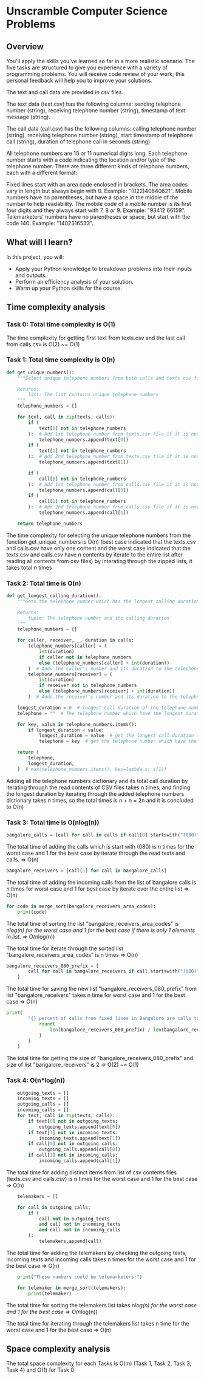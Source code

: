 # Unscramble Computer Science Problems

## Overview

You'll apply the skills you've learned so far in a more realistic scenario. The five tasks are structured to give you experience with a variety of programming problems. You will receive code review of your work; this personal feedback will help you to improve your solutions.

The text and call data are provided in csv files.

The text data (text.csv) has the following columns: sending telephone number (string), receiving telephone number (string), timestamp of text message (string).

The call data (call.csv) has the following columns: calling telephone number (string), receiving telephone number (string), start timestamp of telephone call (string), duration of telephone call in seconds (string)

All telephone numbers are 10 or 11 numerical digits long. Each telephone number starts with a code indicating the location and/or type of the telephone number. There are three different kinds of telephone numbers, each with a different format:

Fixed lines start with an area code enclosed in brackets. The area codes vary in length but always begin with 0. Example: "(022)40840621".
Mobile numbers have no parentheses, but have a space in the middle of the number to help readability. The mobile code of a mobile number is its first four digits and they always start with 7, 8 or 9. Example: "93412 66159".
Telemarketers' numbers have no parentheses or space, but start with the code 140. Example: "1402316533".

## What will I learn?

In this project, you will:

* Apply your Python knowledge to breakdown problems into their inputs and outputs.
* Perform an efficiency analysis of your solution.
* Warm up your Python skills for the course.

## Time complexity analysis

### Task 0: Total time complexity is O(1)

The time complexity for getting first text from texts.csv and the last call from calls.csv is O(2) ~= O(1)

### Task 1: Total time complexity is O(n)

``` Python
def get_unique_numbers():
    """Select unique telephone numbers from both calls and texts csv files

    Returns:
        list: The list contains unique telephone numbers
    """
    telephone_numbers = []

    for text, call in zip(texts, calls):
        if (
            text[0] not in telephone_numbers
        ):  # Add 1st telephone number from texts.csv file if it is not in telephone_numbers list.
            telephone_numbers.append(text[0])
        if (
            text[1] not in telephone_numbers
        ):  # Add 2nd telephone number from texts.csv file if it is not in telephone_numbers list.
            telephone_numbers.append(text[1])

        if (
            call[0] not in telephone_numbers
        ):  # Add 1st telephone number from calls.csv file if it is not in telephone_numbers list.
            telephone_numbers.append(call[0])
        if (
            call[1] not in telephone_numbers
        ):  # Add 2nd telephone number from calls.csv file if it is not in telephone_numbers list.
            telephone_numbers.append(call[1])

    return telephone_numbers
```

The time complexity for selecting the unique telephone numbers from the function get_unique_numbers is O(n) (best case indicated that the texts.csv and calls.csv have only one content and the worst case indicated that the texts.csv and calls.csv have n contents by iterate to the entire list after reading all contents from csv files) by interating through the zipped lists, it takes total n times

### Task 2: Total time is O(n)

```Python
def get_longest_calling_duration():
    """Gets the telephone number which has the longest calling duration

    Returns:
        tuple: The telephone number and its calling duration
    """
    telephone_numbers = {}

    for caller, receiver, _, duration in calls:
        telephone_numbers[caller] = (
            int(duration)
            if caller not in telephone_numbers
            else (telephone_numbers[caller] + int(duration))
        )  # Adds the caller's number and its duration to the telephone_numbers dictionary.
        telephone_numbers[receiver] = (
            int(duration)
            if receiver not in telephone_numbers
            else (telephone_numbers[receiver] + int(duration))
        )  # Adds the receiver's number and its duration to the telephone_number dictionary

    longest_duration = 0  # longest call duration of the telephone number
    telephone = ""  # The telephone number which have the longest duration

    for key, value in telephone_numbers.items():
        if longest_duration < value:
            longest_duration = value  # get the longest call duration from telephone_numbers dictionary (maximum value of telephone_numbers dictionary)
            telephone = key  # get the telephone number which have the longest duration (key from telephone_numbers dictionary which have the maximum value)

    return (
        telephone,
        longest_duration,
    )  # max(telephone_numbers.items(), key=lambda x: x[1])

```

Adding all the telephone numbers dictionary and its total call duration by iterating through the read contents of CSV files takes n times, and finding the longest duration by iterating through the added telephone numbers dictionary takes n times, so the total times is n + n = 2n and it is concluded to O(n)

### Task 3: Total time is O(nlog(n))

```Python
bangalore_calls = [call for call in calls if call[0].startswith("(080)")]
```

The total time of adding the calls which is start with (080) is n times for the worst case and 1 for the best case by iterate through the read texts and calls. => O(n)

```Python
bangalore_receivers = [call[1] for call in bangalore_calls]
```

The total time of adding the incoming calls from the list of bangalore calls is n times for worst case and 1 for best case by iterate over the entire list => O(n)

```Python
for code in merge_sort(bangalore_receivers_area_codes):
    print(code)
```

The total time of sorting the list "bangalore_receivers_area_codes" is n*log(n) for the worst case and 1 for the best case if there is only 1 elements in list. => O(n*log(n))

The total time for iterate through the sorted list "bangalore_receivers_area_codes" is n times => O(n)

```Python
bangalore_receivers_080_prefix = [
        call for call in bangalore_receivers if call.startswith("(080)")
    ]
```

The total time for saving the new list "bangalore_receivers_080_prefix" from list "bangalore_receivers" takes n time for worst case and 1 for the best case => O(n)

```Python
print(
        "{} percent of calls from fixed lines in Bangalore are calls to other fixed lines in Bangalore.".format(
            round(
                len(bangalore_receivers_080_prefix) / len(bangalore_receivers) * 100, 2
            )
        )
    )
```

The total time for getting the size of "bangalore_receivers_080_prefix" and size of list "bangalore_receivers" is 2 => O(2) ~= O(1)


### Task 4: O(n*log(n))

```Python
    outgoing_texts = []
    incoming_texts = []
    outgoing_calls = []
    incoming_calls = []
    for text, call in zip(texts, calls):
        if text[0] not in outgoing_texts:
            outgoing_texts.append(text[0])
        if text[1] not in incoming_texts:
            incoming_texts.append(text[1])
        if call[0] not in outgoing_calls:
            outgoing_calls.append(call[0])
        if call[1] not in incoming_calls:
            incoming_calls.append(call[1])
```

The total time for adding distinct items from list of csv contents files (texts.csv and calls.csv) is n times for the worst case and 1 for the best case => O(n)

```Python
    telemakers = []

    for call in outgoing_calls:
        if (
            call not in outgoing_texts
            and call not in incoming_texts
            and call not in incoming_calls
        ):
            telemakers.append(call)

```

The total time for adding the telemakers by checking the outgoing texts, incoming texts and incoming calls takes n times for the worst case and 1 for the best case => O(n)

```Python
    print("These numbers could be telemarketers:")

    for telemaker in merge_sort(telemakers):
        print(telemaker)
```

The total time for sorting the telemakers list takes n*log(n) for the worst case and 1 for the best case => O(n*log(n))

The total time for iterating through the telemakers list takes n time for the worst case and 1 for the best case => O(n)

## Space complexity analysis

The total space complexity for each Tasks is O(m) (Task 1, Task 2, Task 3, Task 4) and O(1) for Task 0
